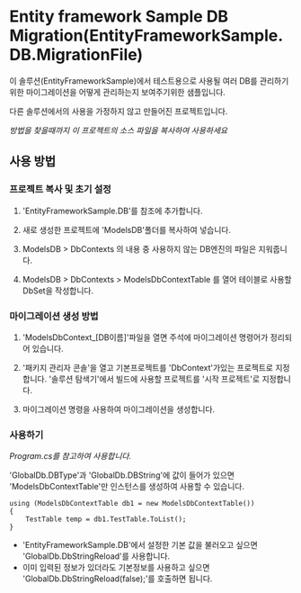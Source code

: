 # Entity framework Sample DB Migration(EntityFrameworkSample.DB.MigrationFile)

이 솔루션(EntityFrameworkSample)에서 테스트용으로 사용될 여러 DB를 관리하기위한 마이그레이션을 어떻게 관리하는지 보여주기위한 샘플입니다.

다른 솔루션에서의 사용을 가정하지 않고 만들어진 프로젝트입니다.

_방법을 찾을때까지 이 프로젝트의 소스 파일을 복사하여 사용하세요_


## 사용 방법

### 프로젝트 복사 및 초기 설정

1. 'EntityFrameworkSample.DB'를 참조에 추가합니다.

1. 새로 생성한 프로젝트에 'ModelsDB'폴더를 복사하여 넣습니다.

1. ModelsDB > DbContexts 
   의 내용 중 사용하지 않는 DB엔진의 파일은 지워줍니다.

1. ModelsDB > DbContexts > ModelsDbContextTable
   를 열어 테이블로 사용할 DbSet을 작성합니다.


### 마이그레이션 생성 방법
1. 'ModelsDbContext_[DB이름]'파일을 열면 주석에 마이그레이션 명령어가 정리되어 있습니다.

1. '패키지 관리자 콘솔'을 열고 기본프로젝트를 'DbContext'가있는 프로젝트로 지정합니다.
   '솔루션 탐색기'에서 빌드에 사용할 프로젝트를 '시작 프로젝트'로 지정합니다.

1. 마이그레이션 명령을 사용하여 마이그레이션을 생성합니다.

### 사용하기

_Program.cs를 참고하여 사용합니다._

'GlobalDb.DBType'과 'GlobalDb.DBString'에 값이 들어가 있으면 'ModelsDbContextTable'만 인스턴스를 생성하여 사용할 수 있습니다.

```
using (ModelsDbContextTable db1 = new ModelsDbContextTable())
{
    TestTable temp = db1.TestTable.ToList();
}
```

- 'EntityFrameworkSample.DB'에서 설정한 기본 값을 불러오고 싶으면 'GlobalDb.DbStringReload'를 사용합니다.
- 이미 입력된 정보가 있더라도 기본정보를 사용하고 싶으면 'GlobalDb.DbStringReload(false);'를 호출하면 됩니다.


